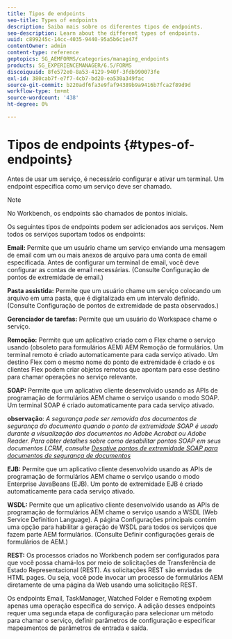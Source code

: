 ```yaml
---
title: Tipos de endpoints
seo-title: Types of endpoints
description: Saiba mais sobre os diferentes tipos de endpoints.
seo-description: Learn about the different types of endpoints.
uuid: c899245c-14cc-4035-9440-95a5b6c1e47f
contentOwner: admin
content-type: reference
geptopics: SG_AEMFORMS/categories/managing_endpoints
products: SG_EXPERIENCEMANAGER/6.5/FORMS
discoiquuid: 8fe572e0-8a53-4129-940f-3fdb990073fe
exl-id: 380cab7f-e7f7-4cb7-bd20-ea530a349fac
source-git-commit: b220adf6fa3e9faf94389b9a9416b7fca2f89d9d
workflow-type: tm+mt
source-wordcount: '438'
ht-degree: 0%

---
```


# Tipos de endpoints {#types-of-endpoints}

Antes de usar um serviço, é necessário configurar e ativar um terminal. Um endpoint especifica como um serviço deve ser chamado.

>[!NOTE]
>
>No Workbench, os endpoints são chamados de pontos iniciais.

Os seguintes tipos de endpoints podem ser adicionados aos serviços. Nem todos os serviços suportam todos os endpoints:

**Email:** Permite que um usuário chame um serviço enviando uma mensagem de email com um ou mais anexos de arquivo para uma conta de email especificada. Antes de configurar um terminal de email, você deve configurar as contas de email necessárias. (Consulte Configuração de pontos de extremidade de email.)

**Pasta assistida:** Permite que um usuário chame um serviço colocando um arquivo em uma pasta, que é digitalizada em um intervalo definido. (Consulte Configuração de pontos de extremidade de pasta observados.)

**Gerenciador de tarefas:** Permite que um usuário do Workspace chame o serviço.

**Remoção:** Permite que um aplicativo criado com o Flex chame o serviço usando (obsoleto para formulários AEM) AEM Remoção de formulários. Um terminal remoto é criado automaticamente para cada serviço ativado. Um destino Flex com o mesmo nome do ponto de extremidade é criado e os clientes Flex podem criar objetos remotos que apontam para esse destino para chamar operações no serviço relevante.

**SOAP:** Permite que um aplicativo cliente desenvolvido usando as APIs de programação de formulários AEM chame o serviço usando o modo SOAP. Um terminal SOAP é criado automaticamente para cada serviço ativado.

**observação**: *A segurança pode ser removida dos documentos de segurança do documento quando o ponto de extremidade SOAP é usado durante a visualização dos documentos no Adobe Acrobat ou Adobe Reader. Para obter detalhes sobre como desabilitar pontos SOAP em seus documentos LCRM, consulte [Desative pontos de extremidade SOAP para documentos de segurança de documentos](/help/forms/using/admin-help/configuring-client-server-options.md#disable-soap-endpoints-for-document-security-documents)*

**EJB:** Permite que um aplicativo cliente desenvolvido usando as APIs de programação de formulários AEM chame o serviço usando o modo Enterprise JavaBeans (EJB). Um ponto de extremidade EJB é criado automaticamente para cada serviço ativado.

**WSDL:** Permite que um aplicativo cliente desenvolvido usando as APIs de programação de formulários AEM chame o serviço usando a WSDL (Web Service Definition Language). A página Configurações principais contém uma opção para habilitar a geração de WSDL para todos os serviços que fazem parte AEM formulários. (Consulte Definir configurações gerais de formulários de AEM.)

**REST:** Os processos criados no Workbench podem ser configurados para que você possa chamá-los por meio de solicitações de Transferência de Estado Representacional (REST). As solicitações REST são enviadas de HTML pages. Ou seja, você pode invocar um processo de formulários AEM diretamente de uma página da Web usando uma solicitação REST.

Os endpoints Email, TaskManager, Watched Folder e Remoting expõem apenas uma operação específica do serviço. A adição desses endpoints requer uma segunda etapa de configuração para selecionar um método para chamar o serviço, definir parâmetros de configuração e especificar mapeamentos de parâmetros de entrada e saída.
